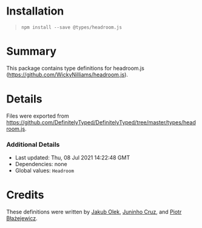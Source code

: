 # Installation
> `npm install --save @types/headroom.js`

# Summary
This package contains type definitions for headroom.js (https://github.com/WickyNilliams/headroom.js).

# Details
Files were exported from https://github.com/DefinitelyTyped/DefinitelyTyped/tree/master/types/headroom.js.

### Additional Details
 * Last updated: Thu, 08 Jul 2021 14:22:48 GMT
 * Dependencies: none
 * Global values: `Headroom`

# Credits
These definitions were written by [Jakub Olek](https://github.com/hakubo), [Juninho Cruz](https://github.com/juninhocruzg3), and [Piotr Błażejewicz](https://github.com/peterblazejewicz).
